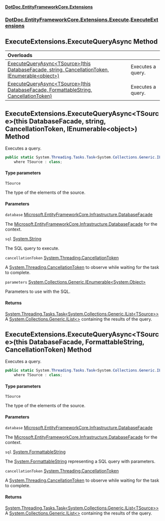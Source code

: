 #### [DotDoc\.EntityFrameworkCore\.Extensions](Home.md 'Home')
### [DotDoc\.EntityFrameworkCore\.Extensions\.Execute](DotDoc.EntityFrameworkCore.Extensions.Execute.md 'DotDoc\.EntityFrameworkCore\.Extensions\.Execute').[ExecuteExtensions](ExecuteExtensions.md 'DotDoc\.EntityFrameworkCore\.Extensions\.Execute\.ExecuteExtensions')

## ExecuteExtensions\.ExecuteQueryAsync Method

| Overloads | |
| :--- | :--- |
| [ExecuteQueryAsync&lt;TSource&gt;\(this DatabaseFacade, string, CancellationToken, IEnumerable&lt;object&gt;\)](ExecuteExtensions.ExecuteQueryAsync.md#DotDoc.EntityFrameworkCore.Extensions.Execute.ExecuteExtensions.ExecuteQueryAsync_TSource_(thisMicrosoft.EntityFrameworkCore.Infrastructure.DatabaseFacade,string,System.Threading.CancellationToken,System.Collections.Generic.IEnumerable_object_) 'DotDoc\.EntityFrameworkCore\.Extensions\.Execute\.ExecuteExtensions\.ExecuteQueryAsync\<TSource\>\(this Microsoft\.EntityFrameworkCore\.Infrastructure\.DatabaseFacade, string, System\.Threading\.CancellationToken, System\.Collections\.Generic\.IEnumerable\<object\>\)') | Executes a query\. |
| [ExecuteQueryAsync&lt;TSource&gt;\(this DatabaseFacade, FormattableString, CancellationToken\)](ExecuteExtensions.ExecuteQueryAsync.md#DotDoc.EntityFrameworkCore.Extensions.Execute.ExecuteExtensions.ExecuteQueryAsync_TSource_(thisMicrosoft.EntityFrameworkCore.Infrastructure.DatabaseFacade,System.FormattableString,System.Threading.CancellationToken) 'DotDoc\.EntityFrameworkCore\.Extensions\.Execute\.ExecuteExtensions\.ExecuteQueryAsync\<TSource\>\(this Microsoft\.EntityFrameworkCore\.Infrastructure\.DatabaseFacade, System\.FormattableString, System\.Threading\.CancellationToken\)') | Executes a query\. |

<a name='DotDoc.EntityFrameworkCore.Extensions.Execute.ExecuteExtensions.ExecuteQueryAsync_TSource_(thisMicrosoft.EntityFrameworkCore.Infrastructure.DatabaseFacade,string,System.Threading.CancellationToken,System.Collections.Generic.IEnumerable_object_)'></a>

## ExecuteExtensions\.ExecuteQueryAsync\<TSource\>\(this DatabaseFacade, string, CancellationToken, IEnumerable\<object\>\) Method

Executes a query\.

```csharp
public static System.Threading.Tasks.Task<System.Collections.Generic.IList<TSource>> ExecuteQueryAsync<TSource>(this Microsoft.EntityFrameworkCore.Infrastructure.DatabaseFacade database, string sql, System.Threading.CancellationToken cancellationToken=default(System.Threading.CancellationToken), System.Collections.Generic.IEnumerable<object?> parameters)
    where TSource : class;
```
#### Type parameters

<a name='DotDoc.EntityFrameworkCore.Extensions.Execute.ExecuteExtensions.ExecuteQueryAsync_TSource_(thisMicrosoft.EntityFrameworkCore.Infrastructure.DatabaseFacade,string,System.Threading.CancellationToken,System.Collections.Generic.IEnumerable_object_).TSource'></a>

`TSource`

The type of the elements of the source\.
#### Parameters

<a name='DotDoc.EntityFrameworkCore.Extensions.Execute.ExecuteExtensions.ExecuteQueryAsync_TSource_(thisMicrosoft.EntityFrameworkCore.Infrastructure.DatabaseFacade,string,System.Threading.CancellationToken,System.Collections.Generic.IEnumerable_object_).database'></a>

`database` [Microsoft\.EntityFrameworkCore\.Infrastructure\.DatabaseFacade](https://learn.microsoft.com/en-us/dotnet/api/microsoft.entityframeworkcore.infrastructure.databasefacade 'Microsoft\.EntityFrameworkCore\.Infrastructure\.DatabaseFacade')

The [Microsoft\.EntityFrameworkCore\.Infrastructure\.DatabaseFacade](https://learn.microsoft.com/en-us/dotnet/api/microsoft.entityframeworkcore.infrastructure.databasefacade 'Microsoft\.EntityFrameworkCore\.Infrastructure\.DatabaseFacade') for the context\.

<a name='DotDoc.EntityFrameworkCore.Extensions.Execute.ExecuteExtensions.ExecuteQueryAsync_TSource_(thisMicrosoft.EntityFrameworkCore.Infrastructure.DatabaseFacade,string,System.Threading.CancellationToken,System.Collections.Generic.IEnumerable_object_).sql'></a>

`sql` [System\.String](https://learn.microsoft.com/en-us/dotnet/api/system.string 'System\.String')

The SQL query to execute\.

<a name='DotDoc.EntityFrameworkCore.Extensions.Execute.ExecuteExtensions.ExecuteQueryAsync_TSource_(thisMicrosoft.EntityFrameworkCore.Infrastructure.DatabaseFacade,string,System.Threading.CancellationToken,System.Collections.Generic.IEnumerable_object_).cancellationToken'></a>

`cancellationToken` [System\.Threading\.CancellationToken](https://learn.microsoft.com/en-us/dotnet/api/system.threading.cancellationtoken 'System\.Threading\.CancellationToken')

A [System\.Threading\.CancellationToken](https://learn.microsoft.com/en-us/dotnet/api/system.threading.cancellationtoken 'System\.Threading\.CancellationToken') to observe while waiting for the task to complete\.

<a name='DotDoc.EntityFrameworkCore.Extensions.Execute.ExecuteExtensions.ExecuteQueryAsync_TSource_(thisMicrosoft.EntityFrameworkCore.Infrastructure.DatabaseFacade,string,System.Threading.CancellationToken,System.Collections.Generic.IEnumerable_object_).parameters'></a>

`parameters` [System\.Collections\.Generic\.IEnumerable&lt;](https://learn.microsoft.com/en-us/dotnet/api/system.collections.generic.ienumerable-1 'System\.Collections\.Generic\.IEnumerable\`1')[System\.Object](https://learn.microsoft.com/en-us/dotnet/api/system.object 'System\.Object')[&gt;](https://learn.microsoft.com/en-us/dotnet/api/system.collections.generic.ienumerable-1 'System\.Collections\.Generic\.IEnumerable\`1')

Parameters to use with the SQL\.

#### Returns
[System\.Threading\.Tasks\.Task&lt;](https://learn.microsoft.com/en-us/dotnet/api/system.threading.tasks.task-1 'System\.Threading\.Tasks\.Task\`1')[System\.Collections\.Generic\.IList&lt;](https://learn.microsoft.com/en-us/dotnet/api/system.collections.generic.ilist-1 'System\.Collections\.Generic\.IList\`1')[TSource](ExecuteExtensions.md#DotDoc.EntityFrameworkCore.Extensions.Execute.ExecuteExtensions.ExecuteQueryAsync_TSource_(thisMicrosoft.EntityFrameworkCore.Infrastructure.DatabaseFacade,string,System.Threading.CancellationToken,System.Collections.Generic.IEnumerable_object_).TSource 'DotDoc\.EntityFrameworkCore\.Extensions\.Execute\.ExecuteExtensions\.ExecuteQueryAsync\<TSource\>\(this Microsoft\.EntityFrameworkCore\.Infrastructure\.DatabaseFacade, string, System\.Threading\.CancellationToken, System\.Collections\.Generic\.IEnumerable\<object\>\)\.TSource')[&gt;](https://learn.microsoft.com/en-us/dotnet/api/system.collections.generic.ilist-1 'System\.Collections\.Generic\.IList\`1')[&gt;](https://learn.microsoft.com/en-us/dotnet/api/system.threading.tasks.task-1 'System\.Threading\.Tasks\.Task\`1')  
A [System\.Collections\.Generic\.IList&lt;&gt;](https://learn.microsoft.com/en-us/dotnet/api/system.collections.generic.ilist-1 'System\.Collections\.Generic\.IList\`1') containing the results of the query\.

<a name='DotDoc.EntityFrameworkCore.Extensions.Execute.ExecuteExtensions.ExecuteQueryAsync_TSource_(thisMicrosoft.EntityFrameworkCore.Infrastructure.DatabaseFacade,System.FormattableString,System.Threading.CancellationToken)'></a>

## ExecuteExtensions\.ExecuteQueryAsync\<TSource\>\(this DatabaseFacade, FormattableString, CancellationToken\) Method

Executes a query\.

```csharp
public static System.Threading.Tasks.Task<System.Collections.Generic.IList<TSource>> ExecuteQueryAsync<TSource>(this Microsoft.EntityFrameworkCore.Infrastructure.DatabaseFacade database, System.FormattableString sql, System.Threading.CancellationToken cancellationToken=default(System.Threading.CancellationToken))
    where TSource : class;
```
#### Type parameters

<a name='DotDoc.EntityFrameworkCore.Extensions.Execute.ExecuteExtensions.ExecuteQueryAsync_TSource_(thisMicrosoft.EntityFrameworkCore.Infrastructure.DatabaseFacade,System.FormattableString,System.Threading.CancellationToken).TSource'></a>

`TSource`

The type of the elements of the source\.
#### Parameters

<a name='DotDoc.EntityFrameworkCore.Extensions.Execute.ExecuteExtensions.ExecuteQueryAsync_TSource_(thisMicrosoft.EntityFrameworkCore.Infrastructure.DatabaseFacade,System.FormattableString,System.Threading.CancellationToken).database'></a>

`database` [Microsoft\.EntityFrameworkCore\.Infrastructure\.DatabaseFacade](https://learn.microsoft.com/en-us/dotnet/api/microsoft.entityframeworkcore.infrastructure.databasefacade 'Microsoft\.EntityFrameworkCore\.Infrastructure\.DatabaseFacade')

The [Microsoft\.EntityFrameworkCore\.Infrastructure\.DatabaseFacade](https://learn.microsoft.com/en-us/dotnet/api/microsoft.entityframeworkcore.infrastructure.databasefacade 'Microsoft\.EntityFrameworkCore\.Infrastructure\.DatabaseFacade') for the context\.

<a name='DotDoc.EntityFrameworkCore.Extensions.Execute.ExecuteExtensions.ExecuteQueryAsync_TSource_(thisMicrosoft.EntityFrameworkCore.Infrastructure.DatabaseFacade,System.FormattableString,System.Threading.CancellationToken).sql'></a>

`sql` [System\.FormattableString](https://learn.microsoft.com/en-us/dotnet/api/system.formattablestring 'System\.FormattableString')

The [System\.FormattableString](https://learn.microsoft.com/en-us/dotnet/api/system.formattablestring 'System\.FormattableString') representing a SQL query with parameters\.

<a name='DotDoc.EntityFrameworkCore.Extensions.Execute.ExecuteExtensions.ExecuteQueryAsync_TSource_(thisMicrosoft.EntityFrameworkCore.Infrastructure.DatabaseFacade,System.FormattableString,System.Threading.CancellationToken).cancellationToken'></a>

`cancellationToken` [System\.Threading\.CancellationToken](https://learn.microsoft.com/en-us/dotnet/api/system.threading.cancellationtoken 'System\.Threading\.CancellationToken')

A [System\.Threading\.CancellationToken](https://learn.microsoft.com/en-us/dotnet/api/system.threading.cancellationtoken 'System\.Threading\.CancellationToken') to observe while waiting for the task to complete\.

#### Returns
[System\.Threading\.Tasks\.Task&lt;](https://learn.microsoft.com/en-us/dotnet/api/system.threading.tasks.task-1 'System\.Threading\.Tasks\.Task\`1')[System\.Collections\.Generic\.IList&lt;](https://learn.microsoft.com/en-us/dotnet/api/system.collections.generic.ilist-1 'System\.Collections\.Generic\.IList\`1')[TSource](ExecuteExtensions.md#DotDoc.EntityFrameworkCore.Extensions.Execute.ExecuteExtensions.ExecuteQueryAsync_TSource_(thisMicrosoft.EntityFrameworkCore.Infrastructure.DatabaseFacade,System.FormattableString,System.Threading.CancellationToken).TSource 'DotDoc\.EntityFrameworkCore\.Extensions\.Execute\.ExecuteExtensions\.ExecuteQueryAsync\<TSource\>\(this Microsoft\.EntityFrameworkCore\.Infrastructure\.DatabaseFacade, System\.FormattableString, System\.Threading\.CancellationToken\)\.TSource')[&gt;](https://learn.microsoft.com/en-us/dotnet/api/system.collections.generic.ilist-1 'System\.Collections\.Generic\.IList\`1')[&gt;](https://learn.microsoft.com/en-us/dotnet/api/system.threading.tasks.task-1 'System\.Threading\.Tasks\.Task\`1')  
A [System\.Collections\.Generic\.IList&lt;&gt;](https://learn.microsoft.com/en-us/dotnet/api/system.collections.generic.ilist-1 'System\.Collections\.Generic\.IList\`1') containing the results of the query\.